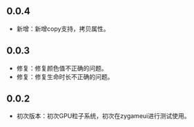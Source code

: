 ## 0.0.4
- 新增：新增copy支持，拷贝属性。

## 0.0.3
- 修复：修复颜色值不正确的问题。
- 修复：修复生命时长不正确的问题。

## 0.0.2
- 初次版本：初次GPU粒子系统，初次在zygameui进行测试使用。